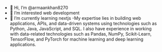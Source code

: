 - 👋 Hi, I’m @armaankhan8270
- 👀 I’m interested web development 
- 🌱 I’m currently learning nextjs
-My expertise lies in building web applications, APIs, 
and data-driven systems using technologies such as Python,
Java, JavaScript, and SQL. I also have experience in working with data-related technologies such as Pandas, NumPy, Scikit-Learn, TensorFlow, and PyTorch for machine learning and deep learning applications.

<!---
armaankhan8270/armaankhan8270 is a ✨ special ✨ repository because its `README.md` (this file) appears on your GitHub profile.
You can click the Preview link to take a look at your changes.
--->
